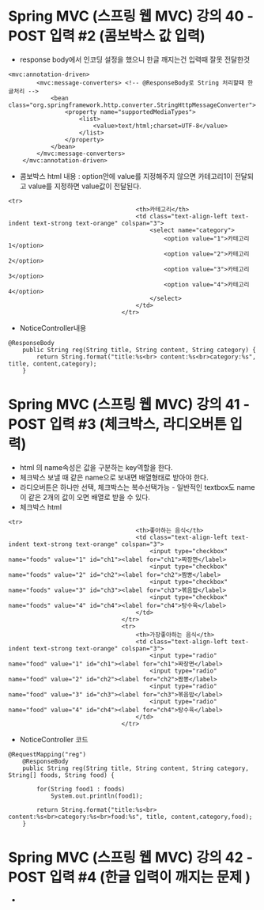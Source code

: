 # Spring MVC (스프링 웹 MVC) 강의 40 - POST 입력 #2 (콤보박스 값 입력)
* response body에서 인코딩 설정을 했으니 한글 깨지는건 입력때 잘못 전달한것
```
<mvc:annotation-driven>
		<mvc:message-converters> <!-- @ResponseBody로 String 처리할때 한글처리 -->
			<bean class="org.springframework.http.converter.StringHttpMessageConverter">
				<property name="supportedMediaTypes">
					<list>
						<value>text/html;charset=UTF-8</value>
					</list>
				</property>
			</bean>
		</mvc:message-converters>
	</mvc:annotation-driven>
```
* 콤보박스 html 내용 : option안에 value를 지정해주지 않으면  카테고리1이 전달되고 value를 지정하면 value값이 전달된다.
```
<tr>
                                    <th>카테고리</th>
                                    <td class="text-align-left text-indent text-strong text-orange" colspan="3">
                                        <select name="category">
                                        	<option value="1">카테고리1</option>
                                        	<option value="2">카테고리2</option>
                                        	<option value="3">카테고리3</option>
                                        	<option value="4">카테고리4</option>
                                        </select>
                                    </td>
                                </tr>
```
* NoticeController내용
```
@ResponseBody
	public String reg(String title, String content, String category) {
		return String.format("title:%s<br> content:%s<br>category:%s", title, content,category);
	}
```

# Spring MVC (스프링 웹 MVC) 강의 41 - POST 입력 #3 (체크박스, 라디오버튼 입력)
* html 의 name속성은 값을 구분하는 key역할을 한다.
* 체크박스 보낼 때 같은 name으로 보내면 배열형태로 받아야 한다.
* 라디오버튼은 하나만 선택, 체크박스는 복수선택가능 - 일반적인 textbox도 name이 같은 2개의 값이 오면 배열로 받을 수 있다.
* 체크박스 html
```
<tr>
                                    <th>좋아하는 음식</th>
                                    <td class="text-align-left text-indent text-strong text-orange" colspan="3">
                                        <input type="checkbox" name="foods" value="1" id="ch1"><label for="ch1">짜장면</label>
                                        <input type="checkbox" name="foods" value="2" id="ch2"><label for="ch2">짬뽕</label>
                                        <input type="checkbox" name="foods" value="3" id="ch3"><label for="ch3">볶음밥</label>
                                        <input type="checkbox" name="foods" value="4" id="ch4"><label for="ch4">탕수육</label>
                                    </td>
                                </tr>
                                <tr>
                                    <th>가장좋아하는 음식</th>
                                    <td class="text-align-left text-indent text-strong text-orange" colspan="3">
                                        <input type="radio" name="food" value="1" id="ch1"><label for="ch1">짜장면</label>
                                        <input type="radio" name="food" value="2" id="ch2"><label for="ch2">짬뽕</label>
                                        <input type="radio" name="food" value="3" id="ch3"><label for="ch3">볶음밥</label>
                                        <input type="radio" name="food" value="4" id="ch4"><label for="ch4">탕수육</label>
                                    </td>
                                </tr>
```
* NoticeController 코드
```
@RequestMapping("reg")
	@ResponseBody
	public String reg(String title, String content, String category, String[] foods, String food) {
		
		for(String food1 : foods)
			System.out.println(food1);
		
		return String.format("title:%s<br> content:%s<br>category:%s<br>food:%s", title, content,category,food);
	}
```

# Spring MVC (스프링 웹 MVC) 강의 42 - POST 입력 #4 (한글 입력이 깨지는 문제 )
*
